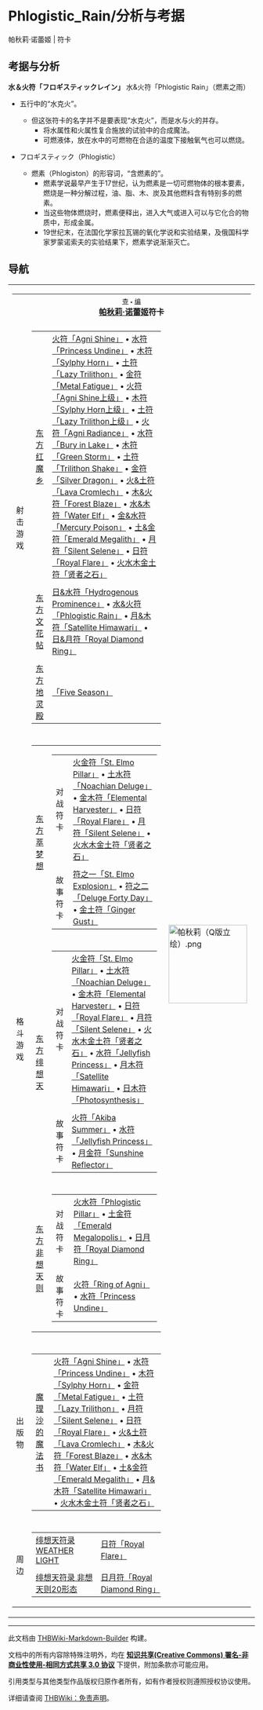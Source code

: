 # Phlogistic_Rain/分析与考据

<!-- source html: G:\repos\THBWiki-Markdown-Builder\THBWikiMarkdown\Temp\main\a\a5\ns0%3APhlogistic_Rain%2F%E5%88%86%E6%9E%90%E4%B8%8E%E8%80%83%E6%8D%AE.html -->

帕秋莉·诺蕾姬 | 符卡

## 考据与分析
  
 **水＆火符「フロギスティックレイン」**   水&amp;火符「Phlogistic Rain」（燃素之雨）
  

- 五行中的“水克火”。
  - 但这张符卡的名字并不是要表现“水克火”，而是水与火的并存。
    - 将水属性和火属性复合施放的试验中的合成魔法。
    - 可燃液体，放在水中的可燃物在合适的温度下接触氧气也可以燃烧。


- フロギスティック（Phlogistic）
  - 燃素（Phlogiston）的形容词，“含燃素的”。
    - 燃素学说最早产生于17世纪，认为燃素是一切可燃物体的根本要素，燃烧是一种分解过程，油、脂、木、炭及其他燃料含有特别多的燃素。
    - 当这些物体燃烧时，燃素便释出，进入大气或进入可以与它化合的物质中，形成金属。
    - 19世纪末，在法国化学家拉瓦锡的氧化学说和实验结果，及俄国科学家罗蒙诺索夫的实验结果下，燃素学说渐渐灭亡。




## 导航

<table><tbody><tr><td><table cellspacing="0" class="nowraplinks mw-collapsible mw-collapsed" style="width:100%;;;"><tbody><tr><th style=";" colspan="3" class="navbox-title"><div class="navbar"><div class="noprint plainlinksneverexpand" style="background-color:transparent; padding:0; font-weight:normal; font-size:80%; white-space:nowrap;"><a href="./模板-帕秋莉符卡导航.md" title="模板:帕秋莉符卡导航"><span style=";;border:none;" title="查看这个模板">查</span></a>&#160;<span style="font-size:80%;">•</span>&#160;<a href="/index.php?title=%E6%A8%A1%E6%9D%BF:%E5%B8%95%E7%A7%8B%E8%8E%89%E7%AC%A6%E5%8D%A1%E5%AF%BC%E8%88%AA&amp;action=edit"><span style=";;border:none;" title="您可以编辑这个模板。请在储存变更之前先预览">编</span></a></div></div><span><a href="./帕秋莉·诺蕾姬.md" title="帕秋莉·诺蕾姬">帕秋莉·诺蕾姬</a>符卡</span></th></tr><tr><td></td></tr><tr><td class="navbox-group" style=";;">射击游戏</td><td style=";;" class="navbox-list navbox-odd"><div></div><table cellspacing="0" class="nowraplinks navbox-subgroup" style="width:100%;;;;"><tbody><tr><td class="navbox-group" style=";;"><div><a href="./东方红魔乡.md" title="东方红魔乡">东方红魔乡</a></div></td><td style=";;" class="navbox-list navbox-odd"><div><a href="/%E7%81%AB%E7%AC%A6%E3%80%8CAgni_Shine%E3%80%8D" class="mw-redirect" title="火符「Agni Shine」">火符「Agni Shine」</a> &#8226; <a href="/%E6%B0%B4%E7%AC%A6%E3%80%8CPrincess_Undine%E3%80%8D" class="mw-redirect" title="水符「Princess Undine」">水符「Princess Undine」</a> &#8226; <a href="/%E6%9C%A8%E7%AC%A6%E3%80%8CSylphy_Horn%E3%80%8D" class="mw-redirect" title="木符「Sylphy Horn」">木符「Sylphy Horn」</a> &#8226; <a href="/%E5%9C%9F%E7%AC%A6%E3%80%8CLazy_Trilithon%E3%80%8D" class="mw-redirect" title="土符「Lazy Trilithon」">土符「Lazy Trilithon」</a> &#8226; <a href="/%E9%87%91%E7%AC%A6%E3%80%8CMetal_Fatigue%E3%80%8D" class="mw-redirect" title="金符「Metal Fatigue」">金符「Metal Fatigue」</a> &#8226; <a href="/%E7%81%AB%E7%AC%A6%E3%80%8CAgni_Shine%E4%B8%8A%E7%BA%A7%E3%80%8D" class="mw-redirect" title="火符「Agni Shine上级」">火符「Agni Shine上级」</a> &#8226; <a href="/%E6%9C%A8%E7%AC%A6%E3%80%8CSylphy_Horn%E4%B8%8A%E7%BA%A7%E3%80%8D" class="mw-redirect" title="木符「Sylphy Horn上级」">木符「Sylphy Horn上级」</a> &#8226; <a href="/%E5%9C%9F%E7%AC%A6%E3%80%8CLazy_Trilithon%E4%B8%8A%E7%BA%A7%E3%80%8D" class="mw-redirect" title="土符「Lazy Trilithon上级」">土符「Lazy Trilithon上级」</a> &#8226; <a href="/%E7%81%AB%E7%AC%A6%E3%80%8CAgni_Radiance%E3%80%8D" class="mw-redirect" title="火符「Agni Radiance」">火符「Agni Radiance」</a> &#8226; <a href="/%E6%B0%B4%E7%AC%A6%E3%80%8CBury_in_Lake%E3%80%8D" class="mw-redirect" title="水符「Bury in Lake」">水符「Bury in Lake」</a> &#8226; <a href="/%E6%9C%A8%E7%AC%A6%E3%80%8CGreen_Storm%E3%80%8D" class="mw-redirect" title="木符「Green Storm」">木符「Green Storm」</a> &#8226; <a href="/%E5%9C%9F%E7%AC%A6%E3%80%8CTrilithon_Shake%E3%80%8D" class="mw-redirect" title="土符「Trilithon Shake」">土符「Trilithon Shake」</a> &#8226; <a href="/%E9%87%91%E7%AC%A6%E3%80%8CSilver_Dragon%E3%80%8D" class="mw-redirect" title="金符「Silver Dragon」">金符「Silver Dragon」</a> &#8226; <a href="/%E7%81%AB%26%E5%9C%9F%E7%AC%A6%E3%80%8CLava_Cromlech%E3%80%8D" class="mw-redirect" title="火&amp;土符「Lava Cromlech」">火&amp;土符「Lava Cromlech」</a> &#8226; <a href="/%E6%9C%A8%26%E7%81%AB%E7%AC%A6%E3%80%8CForest_Blaze%E3%80%8D" class="mw-redirect" title="木&amp;火符「Forest Blaze」">木&amp;火符「Forest Blaze」</a> &#8226; <a href="/%E6%B0%B4%26%E6%9C%A8%E7%AC%A6%E3%80%8CWater_Elf%E3%80%8D" class="mw-redirect" title="水&amp;木符「Water Elf」">水&amp;木符「Water Elf」</a> &#8226; <a href="/%E9%87%91%26%E6%B0%B4%E7%AC%A6%E3%80%8CMercury_Poison%E3%80%8D" class="mw-redirect" title="金&amp;水符「Mercury Poison」">金&amp;水符「Mercury Poison」</a> &#8226; <a href="/%E5%9C%9F%26%E9%87%91%E7%AC%A6%E3%80%8CEmerald_Megalith%E3%80%8D" class="mw-redirect" title="土&amp;金符「Emerald Megalith」">土&amp;金符「Emerald Megalith」</a> &#8226; <a href="/%E6%9C%88%E7%AC%A6%E3%80%8CSilent_Selene%E3%80%8D" class="mw-redirect" title="月符「Silent Selene」">月符「Silent Selene」</a> &#8226; <a href="/%E6%97%A5%E7%AC%A6%E3%80%8CRoyal_Flare%E3%80%8D" class="mw-redirect" title="日符「Royal Flare」">日符「Royal Flare」</a> &#8226; <a href="/%E7%81%AB%E6%B0%B4%E6%9C%A8%E9%87%91%E5%9C%9F%E7%AC%A6%E3%80%8C%E8%B4%A4%E8%80%85%E4%B9%8B%E7%9F%B3%E3%80%8D" class="mw-redirect" title="火水木金土符「贤者之石」">火水木金土符「贤者之石」</a></div></td></tr><tr><td></td></tr><tr><td class="navbox-group" style=";;"><div><a href="./东方文花帖.md" title="东方文花帖">东方文花帖</a></div></td><td style=";;" class="navbox-list navbox-even"><div><a href="/%E6%97%A5%26%E6%B0%B4%E7%AC%A6%E3%80%8CHydrogenous_Prominence%E3%80%8D" class="mw-redirect" title="日&amp;水符「Hydrogenous Prominence」">日&amp;水符「Hydrogenous Prominence」</a> &#8226; <a href="/%E6%B0%B4%26%E7%81%AB%E7%AC%A6%E3%80%8CPhlogistic_Rain%E3%80%8D" class="mw-redirect" title="水&amp;火符「Phlogistic Rain」">水&amp;火符「Phlogistic Rain」</a> &#8226; <a href="/%E6%9C%88%26%E6%9C%A8%E7%AC%A6%E3%80%8CSatellite_Himawari%E3%80%8D" class="mw-redirect" title="月&amp;木符「Satellite Himawari」">月&amp;木符「Satellite Himawari」</a> &#8226; <a href="/%E6%97%A5%26%E6%9C%88%E7%AC%A6%E3%80%8CRoyal_Diamond_Ring%E3%80%8D" class="mw-redirect" title="日&amp;月符「Royal Diamond Ring」">日&amp;月符「Royal Diamond Ring」</a></div></td></tr><tr><td></td></tr><tr><td class="navbox-group" style=";;"><div><a href="./东方地灵殿.md" title="东方地灵殿">东方地灵殿</a></div></td><td style=";;" class="navbox-list navbox-odd"><div><a href="/%E3%80%8CFive_Season%E3%80%8D" class="mw-redirect" title="「Five Season」">「Five Season」</a></div></td></tr></tbody></table><div></div></td><td class="navbox-image" style="" rowspan="7"><a href="./文件-帕秋莉（Q版立绘）.png.md" class="image"><img alt="帕秋莉（Q版立绘）.png" src="https://upload.thwiki.cc/thumb/9/91/%E5%B8%95%E7%A7%8B%E8%8E%89%EF%BC%88Q%E7%89%88%E7%AB%8B%E7%BB%98%EF%BC%89.png/160px-%E5%B8%95%E7%A7%8B%E8%8E%89%EF%BC%88Q%E7%89%88%E7%AB%8B%E7%BB%98%EF%BC%89.png" decoding="async" loading="lazy" width="160" height="160" srcset="https://upload.thwiki.cc/thumb/9/91/%E5%B8%95%E7%A7%8B%E8%8E%89%EF%BC%88Q%E7%89%88%E7%AB%8B%E7%BB%98%EF%BC%89.png/240px-%E5%B8%95%E7%A7%8B%E8%8E%89%EF%BC%88Q%E7%89%88%E7%AB%8B%E7%BB%98%EF%BC%89.png 1.5x, https://upload.thwiki.cc/thumb/9/91/%E5%B8%95%E7%A7%8B%E8%8E%89%EF%BC%88Q%E7%89%88%E7%AB%8B%E7%BB%98%EF%BC%89.png/320px-%E5%B8%95%E7%A7%8B%E8%8E%89%EF%BC%88Q%E7%89%88%E7%AB%8B%E7%BB%98%EF%BC%89.png 2x" data-file-width="500" data-file-height="500"></a></td></tr><tr><td></td></tr><tr><td class="navbox-group" style=";;">格斗游戏</td><td style=";;" class="navbox-list navbox-even"><div></div><table cellspacing="0" class="nowraplinks navbox-subgroup" style="width:100%;;;;"><tbody><tr><td class="navbox-group" style=";;"><div><a href="./东方萃梦想.md" title="东方萃梦想">东方萃梦想</a></div></td><td style=";;" class="navbox-list navbox-odd"><div></div><table cellspacing="0" class="nowraplinks navbox-subgroup" style="width:100%;;;;"><tbody><tr><td class="navbox-group" style=";;"><div>对战符卡</div></td><td style=";;" class="navbox-list navbox-odd"><div><a href="/%E7%81%AB%E9%87%91%E7%AC%A6%E3%80%8CSt._Elmo_Pillar%E3%80%8D" class="mw-redirect" title="火金符「St. Elmo Pillar」">火金符「St. Elmo Pillar」</a> &#8226; <a href="/%E5%9C%9F%E6%B0%B4%E7%AC%A6%E3%80%8CNoachian_Deluge%E3%80%8D" class="mw-redirect" title="土水符「Noachian Deluge」">土水符「Noachian Deluge」</a> &#8226; <a href="/%E9%87%91%E6%9C%A8%E7%AC%A6%E3%80%8CElemental_Harvester%E3%80%8D" class="mw-redirect" title="金木符「Elemental Harvester」">金木符「Elemental Harvester」</a> &#8226; <a href="/%E6%97%A5%E7%AC%A6%E3%80%8CRoyal_Flare%E3%80%8D" class="mw-redirect" title="日符「Royal Flare」">日符「Royal Flare」</a> &#8226; <a href="/%E6%9C%88%E7%AC%A6%E3%80%8CSilent_Selene%E3%80%8D" class="mw-redirect" title="月符「Silent Selene」">月符「Silent Selene」</a> &#8226; <a href="/%E7%81%AB%E6%B0%B4%E6%9C%A8%E9%87%91%E5%9C%9F%E7%AC%A6%E3%80%8C%E8%B4%A4%E8%80%85%E4%B9%8B%E7%9F%B3%E3%80%8D" class="mw-redirect" title="火水木金土符「贤者之石」">火水木金土符「贤者之石」</a></div></td></tr><tr><td></td></tr><tr><td class="navbox-group" style=";;"><div>故事符卡</div></td><td style=";;" class="navbox-list navbox-even"><div><a href="/%E7%AC%A6%E4%B9%8B%E4%B8%80%E3%80%8CSt._Elmo_Explosion%E3%80%8D" class="mw-redirect" title="符之一「St. Elmo Explosion」">符之一「St. Elmo Explosion」</a> &#8226; <a href="/%E7%AC%A6%E4%B9%8B%E4%BA%8C%E3%80%8CDeluge_Forty_Day%E3%80%8D" class="mw-redirect" title="符之二「Deluge Forty Day」">符之二「Deluge Forty Day」</a> &#8226; <a href="/%E9%87%91%E5%9C%9F%E7%AC%A6%E3%80%8CGinger_Gust%E3%80%8D" class="mw-redirect" title="金土符「Ginger Gust」">金土符「Ginger Gust」</a></div></td></tr></tbody></table><div></div></td></tr><tr><td></td></tr><tr><td class="navbox-group" style=";;"><div><a href="./东方绯想天.md" title="东方绯想天">东方绯想天</a></div></td><td style=";;" class="navbox-list navbox-even"><div></div><table cellspacing="0" class="nowraplinks navbox-subgroup" style="width:100%;;;;"><tbody><tr><td class="navbox-group" style=";;"><div>对战符卡</div></td><td style=";;" class="navbox-list navbox-odd"><div><a href="/%E7%81%AB%E9%87%91%E7%AC%A6%E3%80%8CSt._Elmo_Pillar%E3%80%8D" class="mw-redirect" title="火金符「St. Elmo Pillar」">火金符「St. Elmo Pillar」</a> &#8226; <a href="/%E5%9C%9F%E6%B0%B4%E7%AC%A6%E3%80%8CNoachian_Deluge%E3%80%8D" class="mw-redirect" title="土水符「Noachian Deluge」">土水符「Noachian Deluge」</a> &#8226; <a href="/%E9%87%91%E6%9C%A8%E7%AC%A6%E3%80%8CElemental_Harvester%E3%80%8D" class="mw-redirect" title="金木符「Elemental Harvester」">金木符「Elemental Harvester」</a> &#8226; <a href="/%E6%97%A5%E7%AC%A6%E3%80%8CRoyal_Flare%E3%80%8D" class="mw-redirect" title="日符「Royal Flare」">日符「Royal Flare」</a> &#8226; <a href="/%E6%9C%88%E7%AC%A6%E3%80%8CSilent_Selene%E3%80%8D" class="mw-redirect" title="月符「Silent Selene」">月符「Silent Selene」</a> &#8226; <a href="/%E7%81%AB%E6%B0%B4%E6%9C%A8%E9%87%91%E5%9C%9F%E7%AC%A6%E3%80%8C%E8%B4%A4%E8%80%85%E4%B9%8B%E7%9F%B3%E3%80%8D" class="mw-redirect" title="火水木金土符「贤者之石」">火水木金土符「贤者之石」</a> &#8226; <a href="/%E6%B0%B4%E7%AC%A6%E3%80%8CJellyfish_Princess%E3%80%8D" class="mw-redirect" title="水符「Jellyfish Princess」">水符「Jellyfish Princess」</a> &#8226; <a href="/%E6%9C%88%E6%9C%A8%E7%AC%A6%E3%80%8CSatellite_Himawari%E3%80%8D" class="mw-redirect" title="月木符「Satellite Himawari」">月木符「Satellite Himawari」</a> &#8226; <a href="/%E6%97%A5%E6%9C%A8%E7%AC%A6%E3%80%8CPhotosynthesis%E3%80%8D" class="mw-redirect" title="日木符「Photosynthesis」">日木符「Photosynthesis」</a></div></td></tr><tr><td></td></tr><tr><td class="navbox-group" style=";;"><div>故事符卡</div></td><td style=";;" class="navbox-list navbox-even"><div><a href="/%E7%81%AB%E7%AC%A6%E3%80%8CAkiba_Summer%E3%80%8D" class="mw-redirect" title="火符「Akiba Summer」">火符「Akiba Summer」</a> &#8226; <a href="/%E6%B0%B4%E7%AC%A6%E3%80%8CJellyfish_Princess%E3%80%8D" class="mw-redirect" title="水符「Jellyfish Princess」">水符「Jellyfish Princess」</a> &#8226; <a href="/%E6%9C%88%E9%87%91%E7%AC%A6%E3%80%8CSunshine_Reflector%E3%80%8D" class="mw-redirect" title="月金符「Sunshine Reflector」">月金符「Sunshine Reflector」</a></div></td></tr></tbody></table><div></div></td></tr><tr><td></td></tr><tr><td class="navbox-group" style=";;"><div><a href="./东方非想天则.md" title="东方非想天则">东方非想天则</a></div></td><td style=";;" class="navbox-list navbox-odd"><div></div><table cellspacing="0" class="nowraplinks navbox-subgroup" style="width:100%;;;;"><tbody><tr><td class="navbox-group" style=";;"><div>对战符卡</div></td><td style=";;" class="navbox-list navbox-odd"><div><a href="/%E7%81%AB%E6%B0%B4%E7%AC%A6%E3%80%8CPhlogistic_Pillar%E3%80%8D" class="mw-redirect" title="火水符「Phlogistic Pillar」">火水符「Phlogistic Pillar」</a> &#8226; <a href="/%E5%9C%9F%E9%87%91%E7%AC%A6%E3%80%8CEmerald_Megalopolis%E3%80%8D" class="mw-redirect" title="土金符「Emerald Megalopolis」">土金符「Emerald Megalopolis」</a> &#8226; <a href="/%E6%97%A5%E6%9C%88%E7%AC%A6%E3%80%8CRoyal_Diamond_Ring%E3%80%8D" class="mw-redirect" title="日月符「Royal Diamond Ring」">日月符「Royal Diamond Ring」</a></div></td></tr><tr><td></td></tr><tr><td class="navbox-group" style=";;"><div>故事符卡</div></td><td style=";;" class="navbox-list navbox-even"><div><a href="/%E7%81%AB%E7%AC%A6%E3%80%8CRing_of_Agni%E3%80%8D" class="mw-redirect" title="火符「Ring of Agni」">火符「Ring of Agni」</a> &#8226; <a href="/%E6%B0%B4%E7%AC%A6%E3%80%8CPrincess_Undine%E3%80%8D" class="mw-redirect" title="水符「Princess Undine」">水符「Princess Undine」</a></div></td></tr></tbody></table><div></div></td></tr></tbody></table><div></div></td></tr><tr><td></td></tr><tr><td class="navbox-group" style=";;">出版物</td><td style=";;" class="navbox-list navbox-odd"><div></div><table cellspacing="0" class="nowraplinks navbox-subgroup" style="width:100%;;;;"><tbody><tr><td class="navbox-group" style=";;"><div><a href="/%E9%AD%94%E7%90%86%E6%B2%99%E7%9A%84%E9%AD%94%E6%B3%95%E4%B9%A6" class="mw-redirect" title="魔理沙的魔法书">魔理沙的魔法书</a></div></td><td style=";;" class="navbox-list navbox-odd"><div><a href="/%E7%81%AB%E7%AC%A6%E3%80%8CAgni_Shine%E3%80%8D" class="mw-redirect" title="火符「Agni Shine」">火符「Agni Shine」</a> &#8226; <a href="/%E6%B0%B4%E7%AC%A6%E3%80%8CPrincess_Undine%E3%80%8D" class="mw-redirect" title="水符「Princess Undine」">水符「Princess Undine」</a> &#8226; <a href="/%E6%9C%A8%E7%AC%A6%E3%80%8CSylphy_Horn%E3%80%8D" class="mw-redirect" title="木符「Sylphy Horn」">木符「Sylphy Horn」</a> &#8226; <a href="/%E9%87%91%E7%AC%A6%E3%80%8CMetal_Fatigue%E3%80%8D" class="mw-redirect" title="金符「Metal Fatigue」">金符「Metal Fatigue」</a> &#8226; <a href="/%E5%9C%9F%E7%AC%A6%E3%80%8CLazy_Trilithon%E3%80%8D" class="mw-redirect" title="土符「Lazy Trilithon」">土符「Lazy Trilithon」</a> &#8226; <a href="/%E6%9C%88%E7%AC%A6%E3%80%8CSilent_Selene%E3%80%8D" class="mw-redirect" title="月符「Silent Selene」">月符「Silent Selene」</a> &#8226; <a href="/%E6%97%A5%E7%AC%A6%E3%80%8CRoyal_Flare%E3%80%8D" class="mw-redirect" title="日符「Royal Flare」">日符「Royal Flare」</a> &#8226; <a href="/%E7%81%AB%26%E5%9C%9F%E7%AC%A6%E3%80%8CLava_Cromlech%E3%80%8D" class="mw-redirect" title="火&amp;土符「Lava Cromlech」">火&amp;土符「Lava Cromlech」</a> &#8226; <a href="/%E6%9C%A8%26%E7%81%AB%E7%AC%A6%E3%80%8CForest_Blaze%E3%80%8D" class="mw-redirect" title="木&amp;火符「Forest Blaze」">木&amp;火符「Forest Blaze」</a> &#8226; <a href="/%E6%B0%B4%26%E6%9C%A8%E7%AC%A6%E3%80%8CWater_Elf%E3%80%8D" class="mw-redirect" title="水&amp;木符「Water Elf」">水&amp;木符「Water Elf」</a> &#8226; <a href="/%E5%9C%9F%26%E9%87%91%E7%AC%A6%E3%80%8CEmerald_Megalith%E3%80%8D" class="mw-redirect" title="土&amp;金符「Emerald Megalith」">土&amp;金符「Emerald Megalith」</a> &#8226; <a href="/%E6%9C%88%26%E6%9C%A8%E7%AC%A6%E3%80%8CSatellite_Himawari%E3%80%8D" class="mw-redirect" title="月&amp;木符「Satellite Himawari」">月&amp;木符「Satellite Himawari」</a> &#8226; <a href="/%E7%81%AB%E6%B0%B4%E6%9C%A8%E9%87%91%E5%9C%9F%E7%AC%A6%E3%80%8C%E8%B4%A4%E8%80%85%E4%B9%8B%E7%9F%B3%E3%80%8D" class="mw-redirect" title="火水木金土符「贤者之石」">火水木金土符「贤者之石」</a></div></td></tr></tbody></table><div></div></td></tr><tr><td></td></tr><tr><td class="navbox-group" style=";;">周边</td><td style=";;" class="navbox-list navbox-even"><div></div><table cellspacing="0" class="nowraplinks navbox-subgroup" style="width:100%;;;;"><tbody><tr><td class="navbox-group" style=";;"><div><a href="./绯想天符录_WEATHER_LIGHT.md" title="绯想天符录 WEATHER LIGHT">绯想天符录 WEATHER LIGHT</a></div></td><td style=";;" class="navbox-list navbox-odd"><div><a href="/%E6%97%A5%E7%AC%A6%E3%80%8CRoyal_Flare%E3%80%8D" class="mw-redirect" title="日符「Royal Flare」">日符「Royal Flare」</a></div></td></tr><tr><td></td></tr><tr><td class="navbox-group" style=";;"><div><a href="./绯想天符录_非想天则20形态.md" title="绯想天符录 非想天则20形态">绯想天符录 非想天则20形态</a></div></td><td style=";;" class="navbox-list navbox-even"><div><a href="/%E6%97%A5%E6%9C%88%E7%AC%A6%E3%80%8CRoyal_Diamond_Ring%E3%80%8D" class="mw-redirect" title="日月符「Royal Diamond Ring」">日月符「Royal Diamond Ring」</a></div></td></tr></tbody></table><div></div></td></tr></tbody></table></td></tr></tbody></table>






---

此文档由 [THBWiki-Markdown-Builder](https://github.com/Delsin-Yu/THBWiki-Markdown-Builder) 构建。

文档中的所有内容除特殊注明外，均在 [**知识共享(Creative Commons) 署名-非商业性使用-相同方式共享 3.0 协议**](https://creativecommons.org/licenses/by-sa/3.0/deed.zh-hans) 下提供，附加条款亦可能应用。

引用类型与其他类型作品版权归原作者所有，如有作者授权则遵照授权协议使用。

详细请查阅 [THBWiki：免责声明](https://thbwiki.cc/THBWiki:%E5%85%8D%E8%B4%A3%E5%A3%B0%E6%98%8E)。

